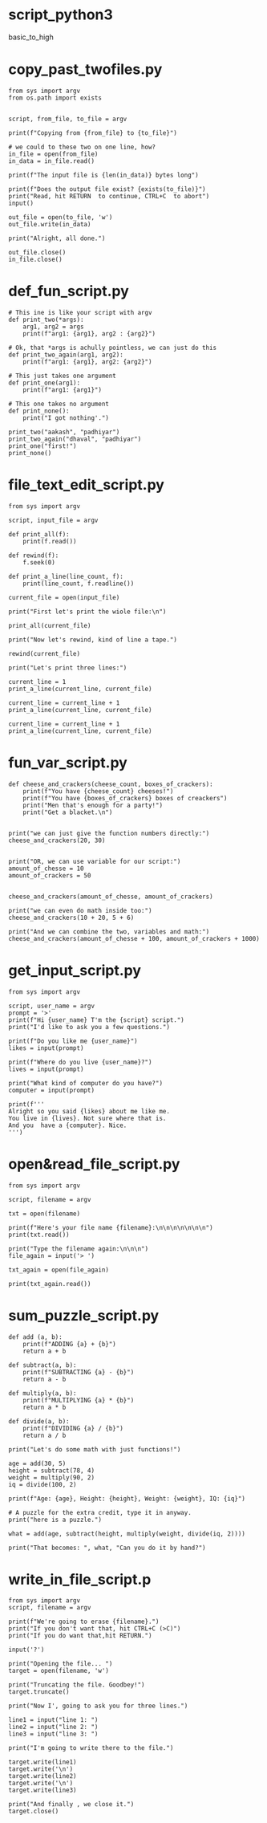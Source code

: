 # script_python3
basic_to_high

# copy_past_twofiles.py 	

    from sys import argv
    from os.path import exists


    script, from_file, to_file = argv

    print(f"Copying from {from_file} to {to_file}")

    # we could to these two on one line, how?
    in_file = open(from_file)
    in_data = in_file.read()

    print(f"The input file is {len(in_data)} bytes long")

    print(f"Does the output file exist? {exists(to_file)}")
    print("Read, hit RETURN  to continue, CTRL+C  to abort")
    input()

    out_file = open(to_file, 'w')
    out_file.write(in_data)

    print("Alright, all done.")

    out_file.close()
    in_file.close()
    
    
#	def_fun_script.py 	

    # This ine is like your script with argv
    def print_two(*args):
        arg1, arg2 = args
        print(f"arg1: {arg1}, arg2 : {arg2}")

    # Ok, that *args is achully pointless, we can just do this
    def print_two_again(arg1, arg2):
        print(f"arg1: {arg1}, arg2: {arg2}")

    # This just takes one argument
    def print_one(arg1):
        print(f"arg1: {arg1}")

    # This one takes no argument
    def print_none():
        print("I got nothing'.")

    print_two("aakash", "padhiyar")
    print_two_again("dhaval", "padhiyar")
    print_one("first!")
    print_none()
    
    
 # file_text_edit_script.py 	

    from sys import argv

    script, input_file = argv

    def print_all(f):
        print(f.read())

    def rewind(f):
        f.seek(0)

    def print_a_line(line_count, f):
        print(line_count, f.readline())

    current_file = open(input_file)

    print("First let's print the wiole file:\n")

    print_all(current_file)

    print("Now let's rewind, kind of line a tape.")

    rewind(current_file)

    print("Let's print three lines:")

    current_line = 1
    print_a_line(current_line, current_file)

    current_line = current_line + 1
    print_a_line(current_line, current_file)

    current_line = current_line + 1
    print_a_line(current_line, current_file)
    
    
#	fun_var_script.py

    def cheese_and_crackers(cheese_count, boxes_of_crackers):
        print(f"You have {cheese_count} cheeses!")
        print(f"You have {boxes_of_crackers} boxes of creackers")
        print("Men that's enough for a party!")
        print("Get a blacket.\n")


    print("we can just give the function numbers directly:")
    cheese_and_crackers(20, 30)


    print("OR, we can use variable for our script:")
    amount_of_chesse = 10
    amount_of_crackers = 50


    cheese_and_crackers(amount_of_chesse, amount_of_crackers)

    print("we can even do math inside too:")
    cheese_and_crackers(10 + 20, 5 + 6)

    print("And we can combine the two, variables and math:")
    cheese_and_crackers(amount_of_chesse + 100, amount_of_crackers + 1000)
    
#	get_input_script.py

    from sys import argv

    script, user_name = argv 
    prompt = '>'
    print(f"Hi {user_name} T'm the {script} script.")
    print("I'd like to ask you a few questions.")

    print(f"Do you like me {user_name}") 
    likes = input(prompt)

    print(f"Where do you live {user_name}?")
    lives = input(prompt)

    print("What kind of computer do you have?")
    computer = input(prompt)

    print(f'''
    Alright so you said {likes} about me like me.
    You live in {lives}. Not sure where that is.
    And you  have a {computer}. Nice.
    ''')
# open&read_file_script.py

    from sys import argv

    script, filename = argv

    txt = open(filename) 

    print(f"Here's your file name {filename}:\n\n\n\n\n\n\n")
    print(txt.read())

    print("Type the filename again:\n\n\n")
    file_again = input('> ')

    txt_again = open(file_again)

    print(txt_again.read())
    
#	sum_puzzle_script.py


    def add (a, b):
        print(f"ADDING {a} + {b}")
        return a + b

    def subtract(a, b):
        print(f"SUBTRACTING {a} - {b}")
        return a - b

    def multiply(a, b):
        print(f"MULTIPLYING {a} * {b}")
        return a * b

    def divide(a, b):
        print(f"DIVIDING {a} / {b}")
        return a / b

    print("Let's do some math with just functions!")

    age = add(30, 5)
    height = subtract(78, 4)
    weight = multiply(90, 2)
    iq = divide(100, 2)

    print(f"Age: {age}, Height: {height}, Weight: {weight}, IQ: {iq}")

    # A puzzle for the extra credit, type it in anyway.
    print("here is a puzzle.")

    what = add(age, subtract(height, multiply(weight, divide(iq, 2))))

    print("That becomes: ", what, "Can you do it by hand?")
    
    
#	write_in_file_script.p

    from sys import argv 
    script, filename = argv

    print(f"We're going to erase {filename}.")
    print("If you don't want that, hit CTRL+C (>C)")
    print("If you do want that,hit RETURN.")

    input('?')

    print("Opening the file... ")
    target = open(filename, 'w')

    print("Truncating the file. Goodbey!")
    target.truncate()

    print("Now I', going to ask you for three lines.")

    line1 = input("line 1: ")
    line2 = input("line 2: ")
    line3 = input("line 3: ")

    print("I'm going to write there to the file.")

    target.write(line1)
    target.write('\n')
    target.write(line2)
    target.write('\n')
    target.write(line3)

    print("And finally , we close it.")
    target.close()
